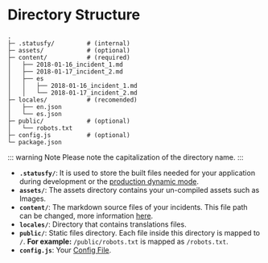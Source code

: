 # Directory Structure


```
.
├─ .statusfy/         # (internal)
├─ assets/            # (optional)
├─ content/           # (required)
│   ├── 2018-01-16_incident_1.md
│   ├── 2018-01-17_incident_2.md
│   ├── es
│   │   ├── 2018-01-16_incident_1.md
│   │   └── 2018-01-17_incident_2.md
├─ locales/           # (recomended)
│   ├── en.json
│   └── es.json
├─ public/            # (optional)
│   └── robots.txt
├─ config.js          # (optional)
└─ package.json
```

::: warning Note
Please note the capitalization of the directory name.
:::

- **`.statusfy/`**: It is used to store the built files needed for your application during development or the [production dynamic mode](../guide/deploy.md#dynamic).
- **`assets/`**: The assets directory contains your un-compiled assets such as Images.
- **`content/`**: The markdown source files of your incidents. This file path can be changed, more information [here](../config/README.md#dir).
- **`locales/`**: Directory that contains translations files.
- **`public/`**: Static files directory. Each file inside this directory is mapped to `/`. **For example:** `/public/robots.txt` is mapped as `/robots.txt`.
- **`config.js`**: Your [Config File](../guide/basic-config.md#config-file).
